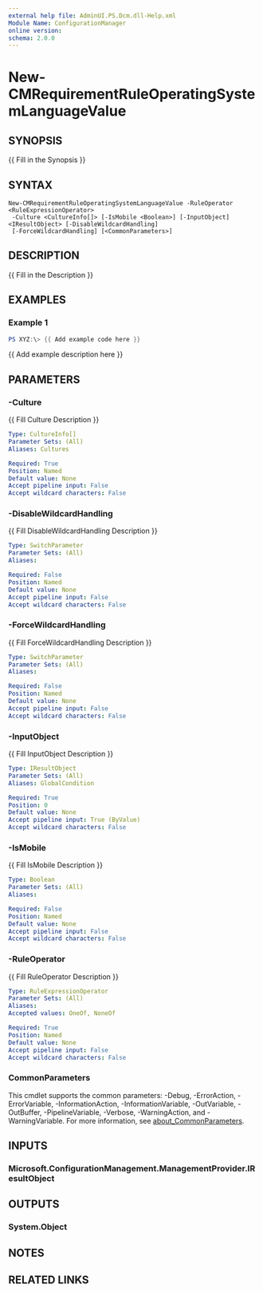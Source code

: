 ```yaml
---
external help file: AdminUI.PS.Dcm.dll-Help.xml
Module Name: ConfigurationManager
online version:
schema: 2.0.0
---
```


# New-CMRequirementRuleOperatingSystemLanguageValue

## SYNOPSIS
{{ Fill in the Synopsis }}

## SYNTAX

```
New-CMRequirementRuleOperatingSystemLanguageValue -RuleOperator <RuleExpressionOperator>
 -Culture <CultureInfo[]> [-IsMobile <Boolean>] [-InputObject] <IResultObject> [-DisableWildcardHandling]
 [-ForceWildcardHandling] [<CommonParameters>]
```

## DESCRIPTION
{{ Fill in the Description }}

## EXAMPLES

### Example 1
```powershell
PS XYZ:\> {{ Add example code here }}
```

{{ Add example description here }}

## PARAMETERS

### -Culture
{{ Fill Culture Description }}

```yaml
Type: CultureInfo[]
Parameter Sets: (All)
Aliases: Cultures

Required: True
Position: Named
Default value: None
Accept pipeline input: False
Accept wildcard characters: False
```

### -DisableWildcardHandling
{{ Fill DisableWildcardHandling Description }}

```yaml
Type: SwitchParameter
Parameter Sets: (All)
Aliases:

Required: False
Position: Named
Default value: None
Accept pipeline input: False
Accept wildcard characters: False
```

### -ForceWildcardHandling
{{ Fill ForceWildcardHandling Description }}

```yaml
Type: SwitchParameter
Parameter Sets: (All)
Aliases:

Required: False
Position: Named
Default value: None
Accept pipeline input: False
Accept wildcard characters: False
```

### -InputObject
{{ Fill InputObject Description }}

```yaml
Type: IResultObject
Parameter Sets: (All)
Aliases: GlobalCondition

Required: True
Position: 0
Default value: None
Accept pipeline input: True (ByValue)
Accept wildcard characters: False
```

### -IsMobile
{{ Fill IsMobile Description }}

```yaml
Type: Boolean
Parameter Sets: (All)
Aliases:

Required: False
Position: Named
Default value: None
Accept pipeline input: False
Accept wildcard characters: False
```

### -RuleOperator
{{ Fill RuleOperator Description }}

```yaml
Type: RuleExpressionOperator
Parameter Sets: (All)
Aliases:
Accepted values: OneOf, NoneOf

Required: True
Position: Named
Default value: None
Accept pipeline input: False
Accept wildcard characters: False
```

### CommonParameters
This cmdlet supports the common parameters: -Debug, -ErrorAction, -ErrorVariable, -InformationAction, -InformationVariable, -OutVariable, -OutBuffer, -PipelineVariable, -Verbose, -WarningAction, and -WarningVariable. For more information, see [about_CommonParameters](http://go.microsoft.com/fwlink/?LinkID=113216).

## INPUTS

### Microsoft.ConfigurationManagement.ManagementProvider.IResultObject

## OUTPUTS

### System.Object
## NOTES

## RELATED LINKS
